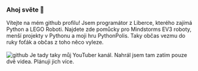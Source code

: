 ### Ahoj světe 👋
Vítejte na mém github profilu!
Jsem programátor z Liberce, kterého zajímá Python a LEGO Roboti. Najdete zde pomůcky pro Mindstorms EV3 roboty, menší projekty v Pythonu a moji hru PythonPolis. Taky občas vezmu do ruky foťák a občas z toho něco vyleze.  
<br>
![github](https://github.com/LostJoZi/LostJoZi/assets/107387653/309668b7-5959-47a5-83a0-5b2c21853ea5)
Je tady taky můj YouTuber kanál. Nahrál jsem tam zatím pouze dvě videa. Plánuji jich více.
